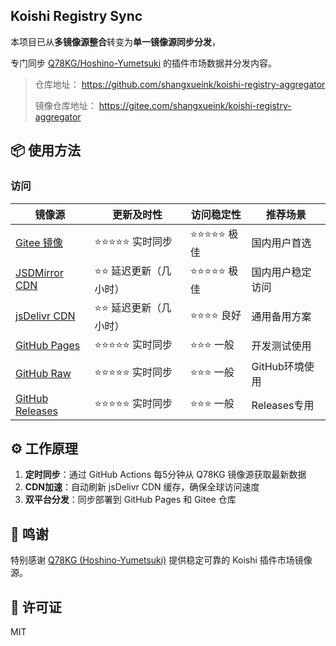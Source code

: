 ## Koishi Registry Sync

本项目已从**多镜像源整合**转变为**单一镜像源同步分发**，

专门同步 [Q78KG/Hoshino-Yumetsuki](https://github.com/Hoshino-Yumetsuki/koishi-registry) 的插件市场数据并分发内容。

> 仓库地址： https://github.com/shangxueink/koishi-registry-aggregator
> 
> 镜像仓库地址： https://gitee.com/shangxueink/koishi-registry-aggregator

## 📦 使用方法

### 访问

| 镜像源                                                                                                            | 更新及时性            | 访问稳定性 | 推荐场景         |
| ----------------------------------------------------------------------------------------------------------------- | --------------------- | ---------- | ---------------- |
| [Gitee 镜像](https://gitee.com/shangxueink/koishi-registry-aggregator/raw/gh-pages/market.json)                   | ⭐⭐⭐⭐⭐ 实时同步        | ⭐⭐⭐⭐⭐ 极佳 | 国内用户首选     |
| [JSDMirror CDN](https://cdn.jsdmirror.com/gh/shangxueink/koishi-registry-aggregator@gh-pages/market.json)         | ⭐⭐ 延迟更新（几小时） | ⭐⭐⭐⭐⭐ 极佳 | 国内用户稳定访问 |
| [jsDelivr CDN](https://cdn.jsdelivr.net/gh/shangxueink/koishi-registry-aggregator@gh-pages/market.json)           | ⭐⭐ 延迟更新（几小时） | ⭐⭐⭐⭐ 良好  | 通用备用方案     |
| [GitHub Pages](https://shangxueink.github.io/koishi-registry-aggregator/market.json)                              | ⭐⭐⭐⭐⭐ 实时同步        | ⭐⭐⭐ 一般   | 开发测试使用     |
| [GitHub Raw](https://github.com/shangxueink/koishi-registry-aggregator/raw/refs/heads/gh-pages/market.json)       | ⭐⭐⭐⭐⭐ 实时同步        | ⭐⭐⭐ 一般   | GitHub环境使用   |
| [GitHub Releases](https://github.com/shangxueink/koishi-registry-aggregator/releases/download/latest/market.json) | ⭐⭐⭐⭐⭐ 实时同步        | ⭐⭐⭐ 一般   | Releases专用     |

## ⚙️ 工作原理

1. **定时同步**：通过 GitHub Actions 每5分钟从 Q78KG 镜像源获取最新数据
2. **CDN加速**：自动刷新 jsDelivr CDN 缓存，确保全球访问速度
3. **双平台分发**：同步部署到 GitHub Pages 和 Gitee 仓库

## 🙏 鸣谢

特别感谢 [Q78KG (Hoshino-Yumetsuki)](https://github.com/Hoshino-Yumetsuki/koishi-registry) 提供稳定可靠的 Koishi 插件市场镜像源。

## 📝 许可证

MIT
